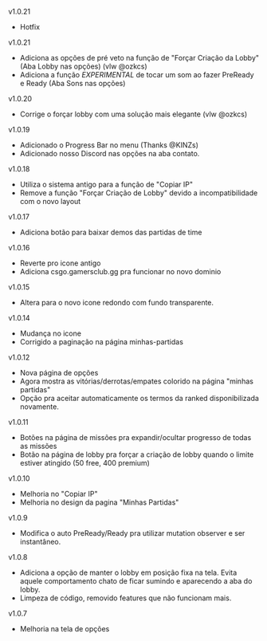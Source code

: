 v1.0.21
- Hotfix

v1.0.21
- Adiciona as opções de pré veto na função de "Forçar Criação da Lobby" (Aba Lobby nas opções) (vlw @ozkcs)
- Adiciona a função *EXPERIMENTAL* de tocar um som ao fazer PreReady e Ready (Aba Sons nas opções)

v1.0.20
- Corrige o forçar lobby com uma solução mais elegante (vlw @ozkcs)

v1.0.19
- Adicionado o Progress Bar no menu (Thanks @KINZs)
- Adicionado nosso Discord nas opções na aba contato.

v1.0.18
- Utiliza o sistema antigo para a função de "Copiar IP"
- Remove a função "Forçar Criação de Lobby" devido a incompatibilidade com o novo layout

v1.0.17
- Adiciona botão para baixar demos das partidas de time

v1.0.16
- Reverte pro icone antigo
- Adiciona csgo.gamersclub.gg pra funcionar no novo dominio

v1.0.15
- Altera para o novo icone redondo com fundo transparente.

v1.0.14
- Mudança no icone
- Corrigido a paginação na página minhas-partidas

v1.0.12
- Nova página de opções
- Agora mostra as vitórias/derrotas/empates colorido na página "minhas partidas"
- Opção pra aceitar automaticamente os termos da ranked disponibilizada novamente.

v1.0.11
- Botões na página de missões pra expandir/ocultar progresso de todas as missões
- Botão na página de lobby pra forçar a criação de lobby quando o limite estiver atingido (50 free, 400 premium)

v1.0.10
- Melhoria no "Copiar IP"
- Melhoria no design da pagina "Minhas Partidas"

v1.0.9
- Modifica o auto PreReady/Ready pra utilizar mutation observer e ser instantâneo.

v1.0.8
- Adiciona a opção de manter o lobby em posição fixa na tela. Evita aquele comportamento chato de ficar sumindo e aparecendo a aba do lobby.
- Limpeza de código, removido features que não funcionam mais.


v1.0.7
- Melhoria na tela de opções